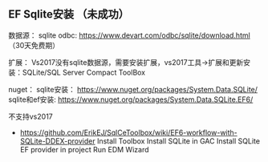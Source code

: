 ## EF Sqlite安装 （未成功）


数据源：
sqlite odbc: https://www.devart.com/odbc/sqlite/download.html （30天免费期）

扩展：
Vs2017没有sqlite数据源，需要安装扩展，vs2017工具->扩展和更新安装：SQLite/SQL Server Compact ToolBox

nuget：
sqlite安装： https://www.nuget.org/packages/System.Data.SQLite/
sqlite和ef安装: https://www.nuget.org/packages/System.Data.SQLite.EF6/


不支持vs2017



- https://github.com/ErikEJ/SqlCeToolbox/wiki/EF6-workflow-with-SQLite-DDEX-provider
Install Toolbox
Install SQLite in GAC
Install SQLite EF provider in project
Run EDM Wizard



